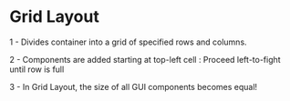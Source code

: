 # Grid Layout

1 - Divides container into a grid of specified rows and columns.

2 - Components are added starting at top-left cell :
      Proceed left-to-fight until row is full

3 - In Grid Layout, the size of all GUI components becomes equal!
